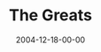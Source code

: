 ---
layout: message
category: message
series: "Christmas Stories"
title: "The Greats"
date: 2004-12-18-00-00
message_id: 140
audio: "http://s3.amazonaws.com/crossroads-media/media/legacy/mp3/Xmas_Stories_03_12-18-04_The_Greats.mp3"
audio-duration: "39:31"
explicit: false
---